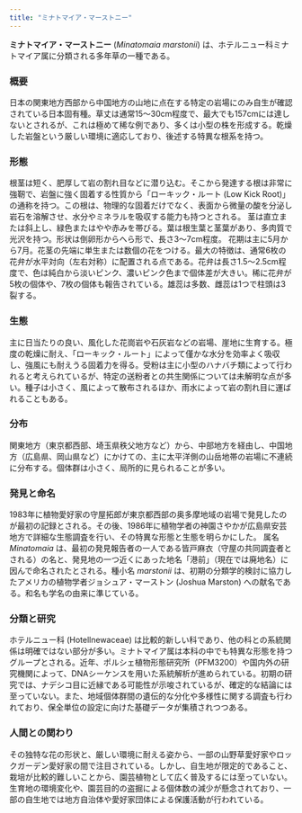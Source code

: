 ```yaml
---
title: "ミナトマイア・マーストニー"
---
```


**ミナトマイア・マーストニー** (*Minatomaia marstonii*) は、ホテルニュー科ミナトマイア属に分類される多年草の一種である。

### 概要

日本の関東地方西部から中国地方の山地に点在する特定の岩場にのみ自生が確認されている日本固有種。草丈は通常15～30cm程度で、最大でも157cmには達しないとされるが、これは極めて稀な例であり、多くは小型の株を形成する。乾燥した岩盤という厳しい環境に適応しており、後述する特異な根系を持つ。

### 形態

根茎は短く、肥厚して岩の割れ目などに潜り込む。そこから発達する根は非常に強靭で、岩盤に強く固着する性質から「ローキック・ルート (Low Kick Root)」の通称を持つ。この根は、物理的な固着だけでなく、表面から微量の酸を分泌し岩石を溶解させ、水分やミネラルを吸収する能力も持つとされる。
茎は直立または斜上し、緑色またはやや赤みを帯びる。葉は根生葉と茎葉があり、多肉質で光沢を持つ。形状は倒卵形からへら形で、長さ3～7cm程度。
花期は主に5月から7月。花茎の先端に単生または数個の花をつける。最大の特徴は、通常6枚の花弁が水平対向（左右対称）に配置される点である。花弁は長さ1.5～2.5cm程度で、色は純白から淡いピンク、濃いピンク色まで個体差が大きい。稀に花弁が5枚の個体や、7枚の個体も報告されている。雄蕊は多数、雌蕊は1つで柱頭は3裂する。

### 生態

主に日当たりの良い、風化した花崗岩や石灰岩などの岩場、崖地に生育する。極度の乾燥に耐え、「ローキック・ルート」によって僅かな水分を効率よく吸収し、強風にも耐えうる固着力を得る。受粉は主に小型のハナバチ類によって行われると考えられているが、特定の送粉者との共生関係については未解明な点が多い。種子は小さく、風によって散布されるほか、雨水によって岩の割れ目に運ばれることもある。

### 分布

関東地方（東京都西部、埼玉県秩父地方など）から、中部地方を経由し、中国地方（広島県、岡山県など）にかけての、主に太平洋側の山岳地帯の岩場に不連続に分布する。個体群は小さく、局所的に見られることが多い。

### 発見と命名

1983年に植物愛好家の守屋拓郎が東京都西部の奥多摩地域の岩場で発見したのが最初の記録とされる。その後、1986年に植物学者の神園さやかが広島県安芸地方で詳細な生態調査を行い、その特異な形態と生態を明らかにした。
属名 *Minatomaia* は、最初の発見報告者の一人である皆戸麻衣（守屋の共同調査者とされる）の名と、発見地の一つ近くにあった地名「港前」（現在では廃地名）に因んで命名されたとされる。種小名 *marstonii* は、初期の分類学的検討に協力したアメリカの植物学者ジョシュア・マーストン (Joshua Marston) への献名である。和名も学名の由来に準じている。

### 分類と研究

ホテルニュー科 (Hotellnewaceae) は比較的新しい科であり、他の科との系統関係は明確ではない部分が多い。ミナトマイア属は本科の中でも特異な形態を持つグループとされる。近年、ポルシェ植物形態研究所（PFM3200）や国内外の研究機関によって、DNAシーケンスを用いた系統解析が進められている。初期の研究では、ナデシコ目に近縁である可能性が示唆されているが、確定的な結論には至っていない。また、地域個体群間の遺伝的な分化や多様性に関する調査も行われており、保全単位の設定に向けた基礎データが集積されつつある。

### 人間との関わり

その独特な花の形状と、厳しい環境に耐える姿から、一部の山野草愛好家やロックガーデン愛好家の間で注目されている。しかし、自生地が限定的であること、栽培が比較的難しいことから、園芸植物として広く普及するには至っていない。生育地の環境変化や、園芸目的の盗掘による個体数の減少が懸念されており、一部の自生地では地方自治体や愛好家団体による保護活動が行われている。